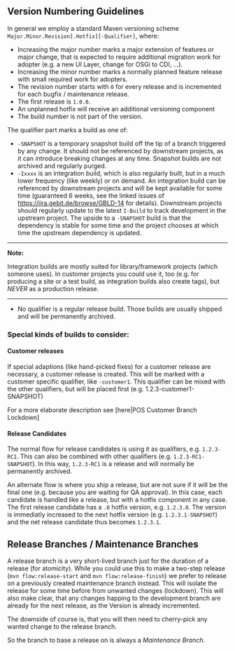 Version Numbering Guidelines
----------------------------

In general we employ a standard Maven versioning scheme `Major.Minor.Revision[.Hotfix][-Qualifier]`, where:

* Increasing the major number marks a major extension of features or major change, that is expected to require additional migration work for adopter (e.g. a new UI Layer, change for OSGi to CDI, ...).
* Increasing the minor number marks a normally planned feature release with small required work for adopters.
* The revision number starts with `0` for every release and is incremented for each bugfix / maintenance release.
* The first release is `1.0.0`.
* An unplanned hotfix will receive an additional versioning component
* The build number is not part of the version.

The qualifier part marks a build as one of:

* `-SNAPSHOT` is a temporary snapshot build off the tip of a branch triggered by any change. It should not be referenced by downstream projects, as it can introduce breaking changes at any time. Snapshot builds are not archived and regularly purged.
* `-Ixxxx` is an integration build, which is also regularly built, but in a much lower frequency (like weekly) or on demand. An integration build can be referenced by downstream projects and will be kept available for some time (guaranteed 6 weeks, see the linked issues of https://jira.gebit.de/browse/GBLD-14 for details). Downstream projects should regularly update to the latest `I-Build` to track development in the upstream project. The upside to a `-SNAPSHOT` build is that the dependency is stable for some time and the project chooses at which time the upstream dependency is updated.

---

**Note:**

Integration builds are mostly suited for library/framework projects (which someone uses). In customer projects you could use it, too (e.g. for producing a site or a test build, as integration builds also create tags), but *NEVER* as a production release.

---

* No qualifier is a regular release build. Those builds are usually shipped and will be permanently archived.

### Special kinds of builds to consider:

#### Customer releases

If special adaptions (like hand-picked fixes) for a customer release are necessary, a customer release is created. This will be marked with a customer specific qualifier, like `-customer1`. This qualifier can be mixed with the other qualifiers, but will be placed first (e.g. 1.2.3-customer1-SNAPSHOT)

For a more elaborate description see [here|POS Customer Branch Lockdown]


#### Release Candidates

The normal flow for release candidates is using it as qualifiers, e.g. `1.2.3-RC1`. This can also be combined with other qualifiers (e.g. `1.2.3-RC1-SNAPSHOT`). In this way, `1.2.3-RC1` is a release and will normally be permanently archived.

An alternate flow is where you ship a release, but are not sure if it will be the final one (e.g. because you are waiting for QA approval). In this case, each candidate is handled like a release, but with a hotfix component in any case. The first release candidate has a `.0` hotfix version, e.g. `1.2.3.0`. The version is immediatly increased to the next hotfix version (e.g. `1.2.3.1-SNAPSHOT`) and the net release candidate thus becomes `1.2.3.1`.

Release Branches / Maintenance Branches
---------------------------------------

A release branch is a very short-lived branch just for the duration of a release (for atomicity). While you could use this to make a two-step release (`mvn flow:release-start` and `mvn flow:release-finish`) we prefer to release on a previously created maintenance branch instead. This will isolate the release for some time before from unwanted changes (lockdown). This will also make clear, that any changes happing to the development branch are already for the next release, as the Version is already incremented.

The downside of course is, that you will then need to cherry-pick any wanted change to the release branch.

So the branch to base a release on is always a _Maintenance Branch_.
